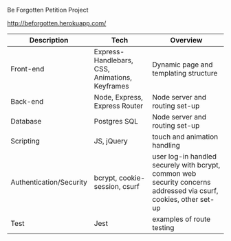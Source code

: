 Be Forgotten Petition Project

http://beforgotten.herokuapp.com/

| Description             | Tech                                           | Overview                                                                                                          |
| ----------------------- | ---------------------------------------------- | ----------------------------------------------------------------------------------------------------------------- |
| Front-end               | Express-Handlebars, CSS, Animations, Keyframes | Dynamic page and templating structure                                                                             |
| Back-end                | Node, Express, Express Router                  | Node server and routing set-up                                                                                    |
| Database                | Postgres SQL                                   | Node server and routing set-up                                                                                    |
| Scripting               | JS, jQuery                                     | touch and animation handling                                                                                      |
| Authentication/Security | bcrypt, cookie-session, csurf                  | user log-in handled securely with bcrypt, common web security concerns addressed via csurf, cookies, other set-up |
| Test                    | Jest                                           | examples of route testing                                                                                         |
